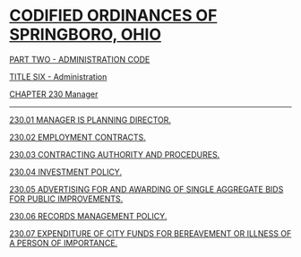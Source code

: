 [CODIFIED ORDINANCES OF SPRINGBORO, OHIO](index.html)
=====================================================

[PART TWO - ADMINISTRATION CODE](1505a412.html)

[TITLE SIX - Administration](16eba412.html)

[CHAPTER 230 Manager](16f8a412.html)

* * * * *

[230.01 MANAGER IS PLANNING DIRECTOR.](170ea412.html)

[230.02 EMPLOYMENT CONTRACTS.](1711a412.html)

[230.03 CONTRACTING AUTHORITY AND PROCEDURES.](171aa412.html)

[230.04 INVESTMENT POLICY.](173ea412.html)

[230.05 ADVERTISING FOR AND AWARDING OF SINGLE AGGREGATE BIDS FOR PUBLIC
IMPROVEMENTS.](1744a412.html)

[230.06 RECORDS MANAGEMENT POLICY.](174aa412.html)

[230.07 EXPENDITURE OF CITY FUNDS FOR BEREAVEMENT OR ILLNESS OF A PERSON
OF IMPORTANCE.](1752a412.html)
